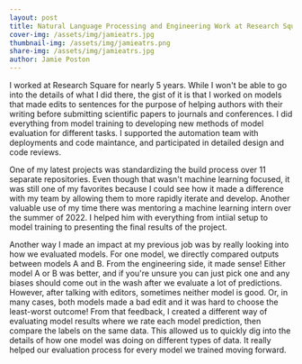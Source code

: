 ```yaml
---
layout: post
title: Natural Language Processing and Engineering Work at Research Square
cover-img: /assets/img/jamieatrs.jpg
thumbnail-img: /assets/img/jamieatrs.png
share-img: /assets/img/jamieatrs.jpg
author: Jamie Poston
---
```


I worked at Research Square for nearly 5 years. While I won't be able to go into the details of what I did there, the gist of it is that I worked on models that made edits to sentences for the purpose of helping authors with their writing before submitting scientific papers to journals and conferences. I did everything from model training to developing new methods of model evaluation for different tasks. I supported the automation team with deployments and code maintance, and participated in detailed design and code reviews.

One of my latest projects was standardizing the build process over 11 separate repositories. Even though that wasn't machine learning focused, it was still one of my favorites because I could see how it made a difference with my team by allowing them to more rapidly iterate and develop. Another valuable use of my time there was mentoring a machine learning intern over the summer of 2022. I helped him with everything from intiial setup to model training to presenting the final results of the project.

Another way I made an impact at my previous job was by really looking into how we evaluated models. For one model, we directly compared outputs between models A and B. From the engineering side, it made sense! Either model A or B was better, and if you're unsure you can just pick one and any biases should come out in the wash after we evaluate a lot of predictions. However, after talking with editors, sometimes neither model is good. Or, in many cases, both models made a bad edit and it was hard to choose the least-worst outcome! From that feedback, I created a different way of evaluating model results where we rate each model prediction, then compare the labels on the same data. This allowed us to quickly dig into the details of how one model was doing on different types of data. It really helped our evaluation process for every model we trained moving forward.